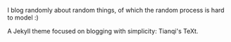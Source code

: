 I blog randomly about random things, of which the random process is hard to model :)

A Jekyll theme focused on blogging with simplicity: Tianqi's TeXt.
